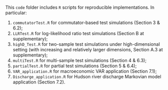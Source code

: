 This `code` folder includes `R` scripts for reproducible implementations. In particular:
1. `commutatorTest.R` for commutator-based test simulations (Section 3 & 6.2);
2. `LLRTest.R` for log-likelihood ratio test simulations (Section B at supplementary);
3. `highD_Test.R` for two-sample test simulations under high-dimensional setting (with increasing and relatively larger dimensions, Section A.3 at supplementary);
4. `multiTest.R` for multi-sample test simulations (Section 4 & 6.3);
5. `partialTest.R` for partial test simulations (Section 5 & 6.4);
6. `VAR_application.R` for macroeconomic VAR application (Section 7.1);
7. `Discharge_application.R` for Hudson river discharge Markovian model application (Section 7.2).
